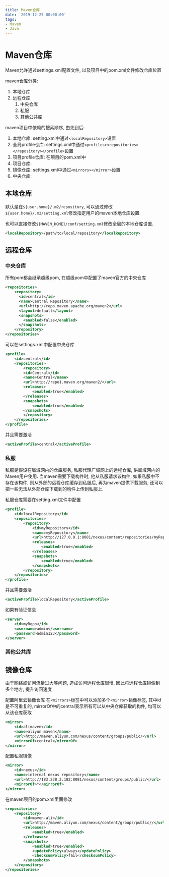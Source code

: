 ```yaml
---
title: Maven仓库
date: '2019-12-25 00:00:00'
tags:
- Maven
- Java
---
```


# Maven仓库

Maven允许通过settings.xml配置文件, 以及项目中的pom.xml文件修改仓库位置

maven仓库分类:

1. 本地仓库
2. 远程仓库
   1. 中央仓库
   2. 私服
   3. 其他公共库

maven项目中依赖的搜索顺序, 由先到后:

1. 本地仓库: setting.xml中通过`<localRepository>`设置
2. 全局profile仓库: settings.xml中通过`<profiles><repositories></repository></profile>`设置
3. 项目profile仓库: 在项目的pom.xml中
4. 项目仓库:
5. 镜像仓库: settings.xml中通过`<mirrors></mirror>`设置
6. 中央仓库:

## 本地仓库

默认是在`${user.home}/.m2/repository`, 可以通过修改`${user.home}/.m2/setting.xml`修改指定用户的maven本地仓库设置.

也可以直接修改`${MAVEN_HOME}/conf/setting.xml`修改全局的本地仓库设置.

```xml
<localRepository>/path/to/local/repository</localRepository>
```

## 远程仓库

### 中央仓库

所有pom都会继承超级pom, 在超级pom中配置了maven官方的中央仓库

```xml
<repositories>  
    <repository>  
      <id>central</id>  
      <name>Central Repository</name>  
      <url>http://repo.maven.apache.org/maven2</url>  
      <layout>default</layout>  
      <snapshots>  
        <enabled>false</enabled>  
      </snapshots>  
    </repository>  
</repositories>
```

可以在settings.xml中配置中央仓库

```xml
<profile>  
    <id>central</id>  
    <repositories>
        <repository>
        <id>Central</id>
        <name>Central</name>
        <url>http://repo1.maven.org/maven2/</url>
        <releases>
            <enabled>true</enabled>
        </releases>
        <snapshots>
            <enabled>true</enabled>
        </snapshots>
        </repository>
    </repositories>
</profile>
```

并且需要激活

```xml
<activeProfile>central</activeProfile>
```

### 私服

私服是假设在局域网内的仓库服务, 私服代理广域网上的远程仓库, 供局域网内的Maven用户使用. 当maven需要下载构件时, 他从私服请求该构件, 如果私服中不存在该构件, 则从外部的远程仓库缓存到私服后, 再为maven提供下载服务, 还可以把一些无法从外部仓库下载到的构件上传到私服上.

私服仓库需要在setting.xml文件中配置

```xml
<profile>
    <id>localRepository</id>
    <repositories>
        <repository>
            <id>myRepository</id>
            <name>myRepository</name>
            <url>http://127.0.0.1:8081/nexus/content/repositories/myRepository/</url>
            <releases>
                <enabled>true</enabled>
            </releases>
            <snapshots>
                <enabled>true</enabled>
            </snapshots>
        </repository>
    </repositories>
</profile>
```

并且需要激活

```xml
<activeProfile>localRepository</activeProfile>
```

如果有验证信息

```xml
<server>
    <id>myRepo</id>
    <username>admin</username>
    <password>admin123</password>
</server>
```

### 其他公共库

## 镜像仓库

由于网络或访问流量过大等问题, 造成访问远程仓库很慢, 因此将远程仓库镜像到多个地方, 提升访问速度

配置阿里云镜像仓库 在`<mirrors>`标签中可以添加多个`<mirror>`镜像标签, 其中id是不可重复的, mirrorOf中的central表示所有可以从中央仓库获取的构件, 均可以从该仓库获取

```xml
<mirror>
    <id>alimaven</id>
    <name>aliyun maven</name>
    <url>http://maven.aliyun.com/nexus/content/groups/public/</url>
    <mirrorOf>central</mirrorOf>
</mirror>
```

配置私服镜像

```xml
<mirror>  
    <id>nexus</id>
    <name>internal nexus repository</name>
    <url>http://183.238.2.182:8081/nexus/content/groups/public/</url>
    <mirrorOf>*</mirrorOf>
</mirror>
```

在maven项目的pom.xml里面修改

```xml
<repositories>
    <repository>
        <id>maven-ali</id>
        <url>http://maven.aliyun.com/nexus/content/groups/public//</url>
        <releases>
            <enabled>true</enabled>
        </releases>
        <snapshots>
            <enabled>true</enabled>
            <updatePolicy>always</updatePolicy>
            <checksumPolicy>fail</checksumPolicy>
        </snapshots>
    </repository>
</repositories>
```
